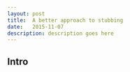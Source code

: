 ```yaml
---
layout: post
title:  A better approach to stubbing
date:   2015-11-07
description: description goes here
---
```


## Intro
